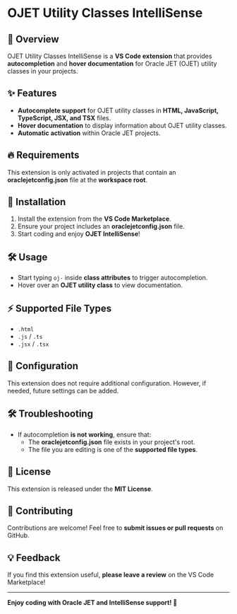 # OJET Utility Classes IntelliSense

## 🚀 Overview
OJET Utility Classes IntelliSense is a **VS Code extension** that provides **autocompletion** and **hover documentation** for Oracle JET (OJET) utility classes in your projects.

## ✨ Features
- **Autocomplete support** for OJET utility classes in **HTML, JavaScript, TypeScript, JSX, and TSX** files.
- **Hover documentation** to display information about OJET utility classes.
- **Automatic activation** within Oracle JET projects.

## 🔥 Requirements
This extension is only activated in projects that contain an **oraclejetconfig.json** file at the **workspace root**.

## 📌 Installation
1. Install the extension from the **VS Code Marketplace**.
2. Ensure your project includes an **oraclejetconfig.json** file.
3. Start coding and enjoy **OJET IntelliSense**!

## 🛠️ Usage
- Start typing `oj-` inside **class attributes** to trigger autocompletion.
- Hover over an **OJET utility class** to view documentation.

## ⚡ Supported File Types
- `.html`
- `.js` / `.ts`
- `.jsx` / `.tsx`

## 🔧 Configuration
This extension does not require additional configuration. However, if needed, future settings can be added.

## 🛠️ Troubleshooting
- If autocompletion **is not working**, ensure that:
  - The **oraclejetconfig.json** file exists in your project's root.
  - The file you are editing is one of the **supported file types**.

## 📄 License
This extension is released under the **MIT License**.

## 🤝 Contributing
Contributions are welcome! Feel free to **submit issues or pull requests** on GitHub.

## 💡 Feedback
If you find this extension useful, **please leave a review** on the VS Code Marketplace!

---

**Enjoy coding with Oracle JET and IntelliSense support! 🚀**


